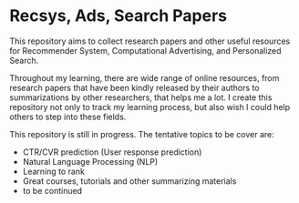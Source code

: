 # Recsys, Ads, Search Papers

This repository aims to collect research papers and other useful resources for Recommender System, Computational Advertising, and Personalized Search. 

Throughout my learning, there are wide range of online resources, from research papers that have been kindly released by their authors to summarizations by other researchers, that helps me a lot. I create this repository not only to track my learning process, but also wish I could help others to step into these fields. 

This repository is still in progress. The tentative topics to be cover are: 

* CTR/CVR prediction (User response prediction)
* Natural Language Processing (NLP)
* Learning to rank
* Great courses, tutorials and other summarizing materials
* to be continued

